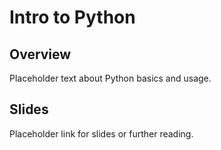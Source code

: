 
# Intro to Python

## Overview

Placeholder text about Python basics and usage.

## Slides

Placeholder link for slides or further reading.